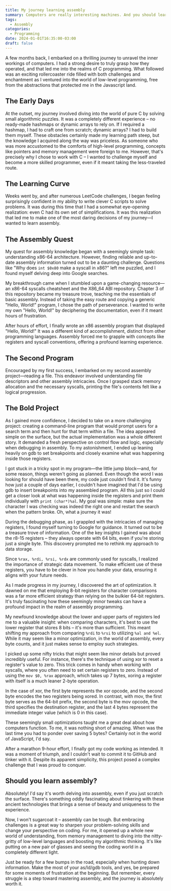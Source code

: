 ```yaml
---
title: My journey learning assembly
summary: Computers are really interesting machines. And you should learn how they work.
tags:
  - Assembly
categories:
  - Programming
date: 2024-01-01T16:35:00-03:00
draft: false
---
```


A few months back, I embarked on a thrilling journey to unravel the inner
workings of computers. I had a strong desire to truly grasp how they operated,
and that led me into the realms of C programming. What followed was an exciting
rollercoaster ride filled with both challenges and enchantment as I ventured
into the world of low-level programming, free from the abstractions that
protected me in the Javascript land.

## The Early Days

At the outset, my journey involved diving into the world of pure C by solving
small algorithmic puzzles. It was a completely different experience – no
ready-made hashmaps or dynamic arrays to rely on. If I required a hashmap,
I had to craft one from scratch; dynamic arrays? I had to build them myself.
These obstacles certainly made my learning path steep, but the knowledge I
acquired along the way was priceless. As someone who was more accustomed to
the comforts of high-level programming, concepts like pointers and memory
management were foreign to me. However, that's precisely why I chose to work
with C – I wanted to challenge myself and become a more skilled programmer,
even if it meant taking the less-traveled route.

## The Learning Curve

Weeks went by, and after numerous LeetCode challenges, I began feeling
surprisingly confident in my ability to write clever C scripts to solve
problems. It was during this time that I had a somewhat eye-opening realization:
even C had its own set of simplifications. It was this realization that led me
to make one of the most daring decisions of my journey—I wanted to learn
assembly.

## The Assembly Quest

My quest for assembly knowledge began with a seemingly simple task:
understanding x86-64 architecture. However, finding reliable and up-to-date
assembly information turned out to be a daunting challenge. Questions like
"Why does `int $0x80` make a syscall in x86?" left me puzzled, and I found
myself delving deep into Google searches.

My breakthrough came when I stumbled upon a game-changing resource—an x86-64
syscalls cheatsheet and the X86_64 ABI repository. Chapter 3 of this repository
became my treasure trove, teaching me the essentials of basic assembly. Instead
of taking the easy route and copying a generic "Hello, World!" program, I chose
the path of perseverance. I wanted to write my own "Hello, World!" by
deciphering the documentation, even if it meant hours of frustration.

After hours of effort, I finally wrote an x86 assembly program that displayed
"Hello, World!" It was a different kind of accomplishment, distinct from other
programming languages. Assembly forced me to grapple with concepts like
registers and syscall conventions, offering a profound learning experience.

## The Second Program

Encouraged by my first success, I embarked on my second assembly project—reading
a file. This endeavor involved understanding file descriptors and other assembly
intricacies. Once I grasped stack memory allocation and the necessary syscalls,
printing the file's contents felt like a logical progression.

## The Bold Project

As I gained more confidence, I decided to take on a more challenging project:
creating a command-line program that would prompt users for a search term and
then hunt for that term within a file. The idea appeared simple on the surface,
but the actual implementation was a whole different story. It demanded a fresh
perspective on control flow and logic, especially when debugging in assembly.
To my astonishment, I ended up leaning heavily on gdb to set breakpoints and
closely examine what was happening inside those registers.

I got stuck in a tricky spot in my program—the little jump block—and, for some
reason, things weren't going as planned. Even though the word I was looking
for should have been there, my code just couldn't find it. It's funny how just
a couple of days earlier, I couldn't have imagined that I'd be using gdb to
insert breakpoints into my assembled program. All this just so I could get a
closer look at what was happening inside the registers and print them
individually with `print (char*)%al`. My goal was simple: make sure the
character I was checking was indeed the right one and restart the search when
the pattern broke. Oh, what a journey it was!

During the debugging phase, as I grappled with the intricacies of managing
registers, I found myself turning to Google for guidance. It turned out to be
a treasure trove of information. One of the key insights I gained was about
the r8-15 registers – they always operate with 64 bits, even if you're storing
just a single byte. This discovery prompted me to rethink my approach to data
storage.

Since `%rax, %rdi, %rsi, %rdx` are commonly used for syscalls, I realized the
importance of strategic data movement. To make efficient use of these registers,
you have to be clever in how you handle your data, ensuring it aligns with your
future needs.

As I made progress in my journey, I discovered the art of optimization. It
dawned on me that employing 8-bit registers for character comparisons was a
far more efficient strategy than relying on the bulkier 64-bit registers.
It's truly fascinating how these seemingly minor tweaks can have a profound
impact in the realm of assembly programming.

My newfound knowledge about the lower and upper parts of registers led me to
a valuable insight: when comparing characters, it's best to use the lower
register that stores 8 bits – it's more than sufficient. This meant shifting
my approach from comparing `%rdi` to `%rsi` to utilizing `%al and %el`. While it
may seem like a minor optimization, in the world of assembly, every byte counts,
and it just makes sense to employ such strategies.

I picked up some nifty tricks that might seem like minor details but proved
incredibly useful. For instance, there's the technique of using xor to reset a
register's value to zero. This trick comes in handy when working with syscalls,
where you often need to set certain registers to zero. Instead of using the
`mov $0, %rax` approach, which takes up 7 bytes, xoring a register with itself
is a much leaner 2-byte operation.

In the case of xor, the first byte represents the xor opcode, and the second
byte encodes the two registers being xored. In contrast, with mov, the first
byte serves as the 64-bit prefix, the second byte is the mov opcode, the third
specifies the destination register, and the last 4 bytes represent the immediate
integer value (which is 0 in this case).

These seemingly small optimizations taught me a great deal about how computers
function. To me, it was nothing short of amazing. When was the last time you
had to ponder over saving 5 bytes? Certainly not in the world of JavaScript,
I'd say.

After a marathon 9-hour effort, I finally got my code working as intended.
It was a moment of triumph, and I couldn't wait to commit it to GitHub and
tinker with it. Despite its apparent simplicity, this project posed a complex
challenge that I was proud to conquer.

## Should you learn assembly?

Absolutely! I'd say it's worth delving into assembly, even if you just scratch
the surface. There's something oddly fascinating about tinkering with these
ancient technologies that brings a sense of beauty and uniqueness to the
experience.

Now, I won't sugarcoat it – assembly can be tough. But embracing challenges is
a great way to sharpen your problem-solving skills and change your perspective
on coding. For me, it opened up a whole new world of understanding, from memory
management to diving into the nitty-gritty of low-level languages and boosting
my algorithmic thinking. It's like putting on a new pair of glasses and seeing
the coding world in a completely different light.

Just be ready for a few bumps in the road, especially when hunting down
information. Make the most of your as/ld/gdb tools, and yes, be prepared for
some moments of frustration at the beginning. But remember, every struggle is
a step toward mastering assembly, and the journey is absolutely worth it.

